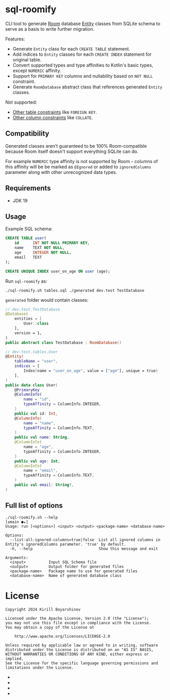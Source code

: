 # sql-roomify

CLI tool to generate [Room][1] database [Entity][2] classes from SQLite schema to serve as a
basis to write further migration.

Features:
- Generate `Entity` class for each `CREATE TABLE` statement.
- Add indices to `Entity` classes for each `CREATE INDEX` statement for original table.
- Convert supported types and type affinities to Kotlin's basic types, except `NUMERIC` affinity.
- Support for `PRIMARY KEY` columns and nullability based on `NOT NULL` constraint.
- Generate `RoomDatabase` abstract class that references generated `Entity` classes.

Not supported:
- [Other table constraints][3] like `FOREIGN KEY`.
- [Other column constraints][4] like `COLLATE`.

## Compatibility

Generated classes aren't guaranteed to be 100% Room-compatible because Room itself doesn't
support everything SQLite can do.

For example `NUMERIC` type affinity is not supported by Room - columns of this affinity will be
be marked as `@Ignored` or added to `ignoredColumns` parameter along with other unrecognized
data types.

## Requirements

- JDK 19

## Usage

Example SQL schema:

```sql
CREATE TABLE user(
    id      INT NOT NULL PRIMARY KEY,
    name    TEXT NOT NULL,
    age     INTEGER NOT NULL,
    email   TEXT
);

CREATE UNIQUE INDEX user_on_age ON user (age);
```

Run `sql-roomify` as:

```shell
./sql-roomify.sh tables.sql ./generated dev.test TestDatabase
```

`generated` folder would contain classes:

```kotlin
// dev.test.TestDatabase
@Database(
    entities = [
        User::class
    ],
    version = 1,
)
public abstract class TestDatabase : RoomDatabase()

// dev.test.tables.User
@Entity(
    tableName = "user",
    indices = [
        Index(name = "user_on_age", value = ["age"], unique = true)
    ],
)
public data class User(
    @PrimaryKey
    @ColumnInfo(
        name = "id",
        typeAffinity = ColumnInfo.INTEGER,
    )
    public val id: Int,
    @ColumnInfo(
        name = "name",
        typeAffinity = ColumnInfo.TEXT,
    )
    public val name: String,
    @ColumnInfo(
        name = "age",
        typeAffinity = ColumnInfo.INTEGER,
    )
    public val age: Int,
    @ColumnInfo(
        name = "email",
        typeAffinity = ColumnInfo.TEXT,
    )
    public val email: String?,
)
```

## Full list of options

```shell
./sql-roomify.sh --help                                                                                                                                                                                                             [±main ●▴]
Usage: run [<options>] <input> <output> <package-name> <database-name>

Options:
  --list-all-ignored-columns=true|false  List all ignored columns in Entity's ignoredColumns parameter. 'true' by default.
  -h, --help                             Show this message and exit

Arguments:
  <input>          Input SQL Schema file
  <output>         Output folder for generated files
  <package-name>   Package name to use for generated files
  <database-name>  Name of generated database class
```

# License

    Copyright 2024 Kirill Boyarshinov

    Licensed under the Apache License, Version 2.0 (the "License");
    you may not use this file except in compliance with the License.
    You may obtain a copy of the License at
    
        http://www.apache.org/licenses/LICENSE-2.0
    
    Unless required by applicable law or agreed to in writing, software
    distributed under the License is distributed on an "AS IS" BASIS,
    WITHOUT WARRANTIES OR CONDITIONS OF ANY KIND, either express or implied.
    See the License for the specific language governing permissions and
    limitations under the License.

- [1]: https://developer.android.com/jetpack/androidx/releases/room
- [2]: https://developer.android.com/reference/androidx/room/Entity
- [3]: https://sqlite.org/lang_createtable.html
- [4]: https://sqlite.org/syntax/column-constraint.html